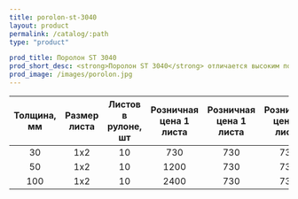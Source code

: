 ```yaml
---
title: porolon-st-3040
layout: product
permalink: /catalog/:path
type: "product"

prod_title: Поролон ST 3040
prod_short_desc: <strong>Поролон ST 3040</strong> отличается высоким показателем долговечности эксплуатации, превосходной эластичностью и восстанавливаемостью. Этой марке поролона свойственно наличие ячеек небольших размеров, которые способствуют обеспечению комфортности материала.
prod_image: /images/porolon.jpg
---
```


| Толщина, мм | Размер листа | Листов в рулоне, шт | Розничная цена 1 листа | Розничная цена 1 листа | Розничная цена 1 листа |
|:-----------:|:------------:|:-------------------:|:----------------------:|:----------------------:|:----------------------:|
| 30          | 1x2          | 10                  | 730                    | 730                    | 730                    |
| 50          | 1x2          | 10                  | 1200                   | 730                    | 730                    |
| 100         | 1x2          | 10                  | 2400                   | 730                    | 730                    |
